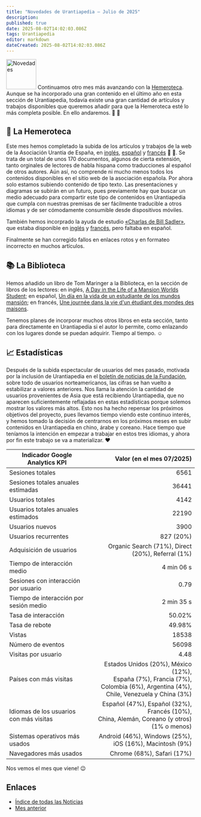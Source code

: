 ```yaml
---
title: "Novedades de Urantiapedia — Julio de 2025"
description: 
published: true
date: 2025-08-02T14:02:03.086Z
tags: Urantiapedia
editor: markdown
dateCreated: 2025-08-02T14:02:03.086Z
---
```


<img src="/_assets/svg/icon-news.svg" alt="Novedades" style="width: 80px;"> Continuamos otro mes más avanzando con la [Hemeroteca](/es/index/articles). Aunque se ha incorporado una gran contenido en el último año en esta sección de Urantiapedia, todavía existe una gran cantidad de artículos y trabajos disponibles que queremos añadir para que la Hemeroteca esté lo más completa posible. En ello andaremos. :ant: :ant:

## :page_with_curl: La Hemeroteca

Este mes hemos completado la subida de los artículos y trabajos de la web de la Asociación Urantia de España, en [inglés](/en/index/articles_spain), [español](/es/index/articles_spain) y [francés](/fr/index/articles_spain) :clap: :clap:. Se trata de un total de unos 170 documentos, algunos de cierta extensión, tanto orginales de lectores de habla hispana como traducciones al español de otros autores. Aún así, no comprende ni mucho menos todos los contenidos disponibles en el sitio web de la asociación española. Por ahora solo estamos subiendo contenido de tipo texto. Las presentaciones y diagramas se subirán en un futuro, pues previamente hay que buscar un medio adecuado para compartir este tipo de contenidos en Urantiapedia que cumpla con nuestras premisas de ser fácilmente traducible a otros idiomas y de ser cómodamente consumible desde dispositivos móviles.

También hemos incorprado la ayuda de estudio [«Charlas de Bill Sadler»](/es/article/William_S_Sadler_Jr/Bill_Sadler_Talks), que estaba disponible en [inglés](/en/article/William_S_Sadler_Jr/Bill_Sadler_Talks) y [francés](/fr/article/William_S_Sadler_Jr/Bill_Sadler_Talks), pero faltaba en español.

Finalmente se han corregido fallos en enlaces rotos y en formateo incorrecto en muchos artículos.

## :books: La Biblioteca

Hemos añadido un libro de Tom Maringer a la Biblioteca, en la sección de libros de los lectores: en inglés, [A Day in the Life of a Mansion Worlds Student](/en/book/Tom_Maringer/A_Day_in_the_Life_of_a_Mansion_Worlds_Student); en español, [Un día en la vida de un estudiante de los mundos mansión](/es/book/Tom_Maringer/A_Day_in_the_Life_of_a_Mansion_Worlds_Student); en francés, [Une journée dans la vie d'un étudiant des mondes des maisons](/fr/book/Tom_Maringer/A_Day_in_the_Life_of_a_Mansion_Worlds_Student).

Tenemos planes de incorporar muchos otros libros en esta sección, tanto para directamente en Urantiapedia si el autor lo permite, como enlazando con los lugares donde se puedan adquirir. Tiempo al tiempo. :relaxed:

## :chart_with_upwards_trend: Estadísticas

Después de la subida espectacular de usuarios del mes pasado, motivada por la inclusión de Urantiapedia en el [boletín de noticias de la Fundación](https://www.urantia.org/news/2025-07/mustard-seed-grant-project-urantiapedia), sobre todo de usuarios norteamericanos, las cifras se han vuelto a estabilizar a valores anteriores. Nos llama la atención la cantidad de usuarios provenientes de Asia que está recibiendo Urantiapedia, que no aparecen suficientemente reflajadas en estas estadísticas porque solemos mostrar los valores más altos. Esto nos ha hecho repensar los próximos objetivos del proyecto, pues llevamos tiempo viendo este continuo interés, y hemos tomado la decisión de centrarnos en los próximos meses en subir contenidos en Urantiapedia en chino, árabe y coreano. Hace tiempo que teníamos la intención en empezar a trabajar en estos tres idiomas, y ahora por fin este trabajo se va a materializar. :heart:

Indicador Google Analytics KPI | Valor (en el mes 07/2025)
--- | ---:
Sesiones totales | 6561
Sesiones totales anuales estimadas | 36441
Usuarios totales | 4142
Usuarios totales anuales estimados | 22190
Usuarios nuevos | 3900
Usuarios recurrentes | 827 (20%)
Adquisición de usuarios | Organic Search (71%), Direct (20%), Referral (1%)
Tiempo de interacción medio | 4 min 06 s
Sesiones con interacción por usuario | 0.79
Tiempo de interacción por sesión medio | 2 min 35 s
Tasa de interacción | 50.02%
Tasa de rebote | 49.98%
Vistas | 18538
Número de eventos | 56098
Visitas por usuario | 4.48
Países con más visitas | Estados Unidos (20%), México (12%), <br>España (7%), Francia (7%), <br>Colombia (6%), Argentina (4%),<br>Chile, Venezuela y China (3%)
Idiomas de los usuarios con más visitas | Español (47%), Español (32%), Francés (10%), <br>China, Alemán, Coreano (y otros) (1% o menos)
Sistemas operativos más usados | Android (46%), Windows (25%), iOS (16%), Macintosh (9%)
Navegadores más usados | Chrome (68%), Safari (17%)

Nos vemos el mes que viene! :wink:

## Enlaces

- [Índice de todas las Noticias](/es/news)
- [Mes anterior](/es/news/2025/06)